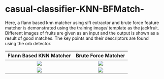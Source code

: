 # casual-classifier-KNN-BFMatch-
Here, a flann based knn matcher using sift extractor and brute force feature matcher is demonstrated using the training image/ template as the jackfruit. Different images of fruits are given as an input and the output is shown as a result of good matches. The key points and their descriptors are found using the orb detector.


Flann Based KNN Matcher             |  Brute Force Matcher
:-------------------------:|:-------------------------:
![](https://github.com/hasibzunair/casual-classifier-KNN-BFMatch/blob/master/knn/Figure_1.png) |  ![](https://github.com/hasibzunair/casual-classifier-KNN-BFMatch/blob/master/bfMatch/Figure_1.png) 
![](https://github.com/hasibzunair/casual-classifier-KNN-BFMatch/blob/master/knn/Figure_1.png) |  ![](https://github.com/hasibzunair/casual-classifier-KNN-BFMatch/blob/master/bfMatch/Figure_1.png) 

